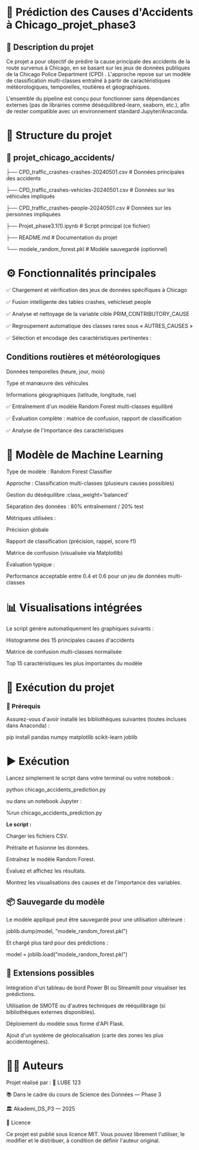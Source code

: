 # 🚗 Prédiction des Causes d'Accidents à Chicago_projet_phase3
## 📘 Description du projet

Ce projet a pour objectif de prédire la cause principale des accidents de la route survenus à Chicago, en se basant sur les jeux de données publiques de la Chicago Police Department (CPD) .
L'approche repose sur un modèle de classification multi-classes entraîné à partir de caractéristiques météorologiques, temporelles, routières et géographiques.

L'ensemble du pipeline est conçu pour fonctionner sans dépendances externes (pas de librairies comme déséquilibred-learn, seaborn, etc.), afin de rester compatible avec un environnement standard Jupyter/Anaconda.

# 📂 Structure du projet
## 📁 projet_chicago_accidents/

   ├── CPD_traffic_crashes-crashes-20240501.csv     # Données principales des accidents
   
   ├── CPD_traffic_crashes-vehicles-20240501.csv    # Données sur les véhicules impliqués
   
   ├── CPD_traffic_crashes-people-20240501.csv      # Données sur les personnes impliquées
   
   ├── Projet_phase3.1(1).ipynb                     # Script principal (ce fichier)
   
   ├── README.md                                    # Documentation du projet
   
   └── modele_random_forest.pkl                     # Modèle sauvegardé (optionnel)

# ⚙️ Fonctionnalités principales

✅ Chargement et vérification des jeux de données spécifiques à Chicago

✅ Fusion intelligente des tables crashes, vehicleset people

✅ Analyse et nettoyage de la variable cible PRIM_CONTRIBUTORY_CAUSE

✅ Regroupement automatique des classes rares sous « AUTRES_CAUSES »

✅ Sélection et encodage des caractéristiques pertinentes :

## Conditions routières et météorologiques

Données temporelles (heure, jour, mois)

Type et manœuvre des véhicules

Informations géographiques (latitude, longitude, rue)

✅ Entraînement d'un modèle Random Forest multi-classes équilibré

✅ Évaluation complète : matrice de confusion, rapport de classification

✅ Analyse de l'importance des caractéristiques

# 🧠 Modèle de Machine Learning

Type de modèle : Random Forest Classifier

Approche : Classification multi-classes (plusieurs causes possibles)

Gestion du déséquilibre :class_weight='balanced'

Séparation des données : 80% entraînement / 20% test

Métriques utilisées :

Précision globale

Rapport de classification (précision, rappel, score f1)

Matrice de confusion (visualisée via Matplotlib)

Évaluation typique :

Performance acceptable entre 0.4 et 0.6 pour un jeu de données multi-classes

# 📊 Visualisations intégrées

Le script génère automatiquement les graphiques suivants :

Histogramme des 15 principales causes d'accidents

Matrice de confusion multi-classes normalisée

Top 15 caractéristiques les plus importantes du modèle

# 🚀 Exécution du projet
### 🔧 Prérequis

Assurez-vous d'avoir installé les bibliothèques suivantes (toutes incluses dans Anaconda) :

pip install pandas numpy matplotlib scikit-learn joblib

# ▶️ Exécution

Lancez simplement le script dans votre terminal ou votre notebook :

python chicago_accidents_prediction.py


ou dans un notebook Jupyter :

%run chicago_accidents_prediction.py


**Le script :**

Charger les fichiers CSV.

Prétraite et fusionne les données.

Entraînez le modèle Random Forest.

Évaluez et affichez les résultats.

Montrez les visualisations des causes et de l'importance des variables.

## 📦 Sauvegarde du modèle

Le modèle appliqué peut être sauvegardé pour une utilisation ultérieure :

joblib.dump(model, "modele_random_forest.pkl")


Et chargé plus tard pour des prédictions :

model = joblib.load("modele_random_forest.pkl")

## 🧩 Extensions possibles

Intégration d'un tableau de bord Power BI ou Streamlit pour visualiser les prédictions.

Utilisation de SMOTE ou d'autres techniques de rééquilibrage (si bibliothèques externes disponibles).

Déploiement du modèle sous forme d'API Flask.

Ajout d'un système de géolocalisation (carte des zones les plus accidentogènes).

# 👩‍💻 Auteurs

Projet réalisé par :
👤 LUBE 123

📚 Dans le cadre du cours de Science des Données — Phase 3

🏛️ Akademi_DS_P3 — 2025

📜 Licence

Ce projet est publié sous licence MIT.
Vous pouvez librement l'utiliser, le modifier et le distribuer, à condition de définir l'auteur original.

